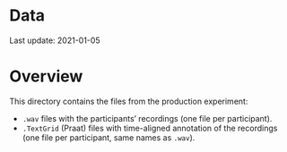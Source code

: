 Data
================

Last update: 2021-01-05

# Overview

This directory contains the files from the production experiment:

-   `.wav` files with the participants’ recordings (one file per
    participant).
-   `.TextGrid` (Praat) files with time-aligned annotation of the
    recordings (one file per participant, same names as `.wav`).

<!-- TODO: ADD more info on annotation -->
